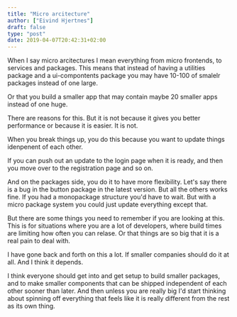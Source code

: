 ```yaml
---
title: "Micro arcitecture"
author: ["Eivind Hjertnes"]
draft: false
type: "post"
date: 2019-04-07T20:42:31+02:00
---
```


When I say micro arcitectures I mean everything from micro frontends, to
services and packages. This means that instead of having a utilities
package and a ui-compontents package you may have 10-100 of smalelr
packages instead of one large.

Or that you build a smaller app that may contain maybe 20 smaller apps
instead of one huge.

There are reasons for this. But it is not because it gives you better
performance or because it is easier. It is not.

When you break things up, you do this because you want to update things
idenpenent of each other.

If you can push out an update to the login page when it is ready, and
then you move over to the registration page and so on.

And on the packages side, you do it to have more flexibility. Let's say
there is a bug in the button package in the latest version. But all the
others works fine. If you had a monopackage structure you'd have to
wait. But with a micro package system you could just update everything
except that.

But there are some things you need to remember if you are looking at
this. This is for situations where you are a lot of developers, where
build times are limiting how often you can relase. Or that things are so
big that it is a real pain to deal with.

I have gone back and forth on this a lot. If smaller companies should do
it at all. And I think it depends.

I think everyone should get into and get setup to build smaller
packages, and to make smaller components that can be shipped independent
of each other sooner than later. And then unless you are really big I'd
start thinking about spinning off everything that feels like it is
really different from the rest as its own thing.
